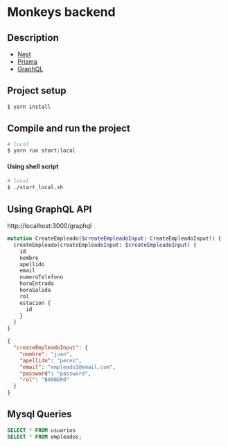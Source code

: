 # Monkeys backend

## Description

 - [Nest](https://github.com/nestjs/nest)
 - [Prisma](https://www.prisma.io/docs/orm/)
 - [GraphQL](https://docs.nestjs.com/graphql/quick-start#schema-first)

## Project setup

```bash
$ yarn install
```

## Compile and run the project

```bash
# local
$ yarn run start:local
```

#### Using shell script
```bash
# local
$ ./start_local.sh
```
<!-- 
## Run tests

```bash
# unit tests
$ yarn run test

# e2e tests
$ yarn run test:e2e

# test coverage
$ yarn run test:cov
``` -->

## Using GraphQL API

http://localhost:3000/graphql

```graphql
mutation CreateEmpleado($createEmpleadoInput: CreateEmpleadoInput!) {
  createEmpleado(createEmpleadoInput: $createEmpleadoInput) {
    id
    nombre
    apellido
    email
    numeroTelefono
    horaEntrada
    horaSalida
    rol
    estacion {
      id
    }
  }
}
```

```json
{
  "createEmpleadoInput": {
    "nombre": "juan",
    "apellido": "perez",
    "email": "empleado1@email.com",
    "password": "password",
    "rol": "BARBERO"
  }
}
```

## Mysql Queries

```sql
SELECT * FROM usuarios
SELECT * FROM empleados;
```